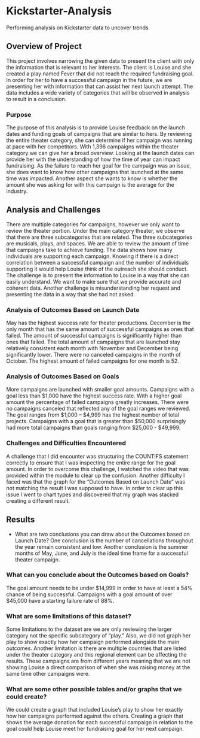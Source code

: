 # Kickstarter-Analysis
Performing analysis on Kickstarter data to uncover trends
## Overview of Project
This project involves narrowing the given data to present the client with only the information that is relevant to her interests.  The client is Louise and she created a play named Fever that did not reach the required fundraising goal.  In order for her to have a successful campaign in the future, we are presenting her with information that can assist her next launch attempt.  The data includes a wide variety of categories that will be observed in analysis to result in a conclusion.    
### Purpose
The purpose of this analysis is to provide Louise feedback on the launch dates and funding goals of campaigns that are similar to hers.  By reviewing the entire theater category, she can determine if her campaign was running at pace with her competitors.  With 1,396 campaigns within the theater category we can give her a broad overview.  Looking at the launch dates can provide her with the understanding of how the time of year can impact fundraising.  As the failure to reach her goal for the campaign was an issue, she does want to know how other campaigns that launched at the same time was impacted.  Another aspect she wants to know is whether the amount she was asking for with this campaign is the average for the industry.    
## Analysis and Challenges
There are multiple categories for campaigns, however we only want to review the theater portion.  Under the main category theater, we observe that there are three subcategories that are related.  The three subcategories are musicals, plays, and spaces.  We are able to review the amount of time that campaigns take to achieve funding.  The data shows how many individuals are supporting each campaign.  Knowing if there is a direct correlation between a successful campaign and the number of individuals supporting it would help Louise think of the outreach she should conduct.         
The challenge is to present the information to Louise in a way that she can easily understand.  We want to make sure that we provide accurate and coherent data.  Another challenge is misunderstanding her request and presenting the data in a way that she had not asked. 
### Analysis of Outcomes Based on Launch Date
May has the highest success rate for theater productions.  December is the only month that has the same amount of successful campaigns as ones that failed.  The amount of successful campaigns is significantly higher than ones that failed.  The total amount of campaigns that are launched stay relatively consistent each month with November and December being significantly lower. There were no canceled campaigns in the month of October.  The highest amount of failed campaigns for one month is 52. 
### Analysis of Outcomes Based on Goals
More campaigns are launched with smaller goal amounts.  Campaigns with a goal less than $1,000 have the highest success rate.  With a higher goal amount the percentage of failed campaigns greatly increases.  There were no campaigns canceled that reflected any of the goal ranges we reviewed.  The goal ranges from $1,000 – $4,999 has the highest number of total projects.  Campaigns with a goal that is greater than $50,000 surprisingly had more total campaigns than goals ranging from $25,000 - $49,999.   
### Challenges and Difficulties Encountered
A challenge that I did encounter was structuring the COUNTIFS statement correctly to ensure that I was inspecting the entire range for the goal amount.  In order to overcome this challenge, I watched the video that was provided within the module to clear up the confusion.  Another difficulty I faced was that the graph for the “Outcomes Based on Launch Date” was not matching the result I was supposed to have.  In order to clear up this issue I went to chart types and discovered that my graph was stacked creating a different result.    
## Results
- What are two conclusions you can draw about the Outcomes based on Launch Date?
One conclusion is the number of cancellations throughout the year remain consistent and low.  Another conclusion is the summer months of May, June, and July is the ideal time frame for a successful theater campaign.   
### What can you conclude about the Outcomes based on Goals?
The goal amount needs to be under $14,999 in order to have at least a 54% chance of being successful.  Campaigns with a goal amount of over $45,000 have a starting failure rate of 88%. 
### What are some limitations of this dataset?
Some limitations to the dataset are we are only reviewing the larger category not the specific subcategory of “play.”  Also, we did not graph her play to show exactly how her campaign performed alongside the main outcomes.  Another limitation is there are multiple countries that are listed under the theater category and this regional element can be affecting the results.  These campaigns are from different years meaning that we are not showing Louise a direct comparison of when she was raising money at the same time other campaigns were.   
### What are some other possible tables and/or graphs that we could create?
We could create a graph that included Louise’s play to show her exactly how her campaigns performed against the others.  Creating a graph that shows the average donation for each successful campaign in relation to the goal could help Louise meet her fundraising goal for her next campaign.  
